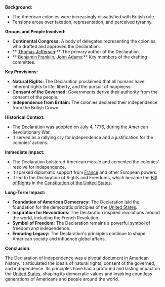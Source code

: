 
**Background:**

* The American colonies were increasingly dissatisfied with British rule.
* Tensions arose over taxation, representation, and perceived tyranny.

**Groups and People Involved:**

* **Continental Congress:** A body of delegates representing the colonies, who drafted and approved the Declaration.
* ** [Thomas Jefferson](./../Thomas-Jefferson/):** The primary author of the Declaration.
* ** [Benjamin Franklin](./../Benjamin-Franklin/), [John Adams](./../John-Adams/):** Key members of the drafting committee.

**Key Provisions:**

* **Natural Rights:** The Declaration proclaimed that all humans have inherent rights to life, liberty, and the pursuit of happiness.
* **Consent of the Governed:** Governments derive their authority from the consent of the people.
* **Independence from Britain:** The colonies declared their independence from the British Crown.

**Historical Context:**

* The Declaration was adopted on July 4, 1776, during the American Revolutionary War.
* It served as a rallying cry for independence and a justification for the colonies' actions.

**Immediate Impact:**

* The Declaration bolstered American morale and cemented the colonies' resolve for independence.
* It sparked diplomatic support from [France](./../France/) and other European powers.
* It led to the Declaration of Rights and Freedoms, which became the [Bill of Rights](./../Bill-of-Rights/) in the [Constitution of the United States](./../Constitution-of-the-United-States/).

**Long-Term Impact:**

* **Foundation of American Democracy:** The Declaration laid the foundation for the democratic principles of the [United States](./../United-States/).
* **Inspiration for Revolutions:** The Declaration inspired revolutions around the world, including the French Revolution.
* **Symbol of Freedom:** The Declaration remains a powerful symbol of freedom and independence.
* **Enduring Legacy:** The Declaration's principles continue to shape American society and influence global affairs.

**Conclusion:**

The [Declaration of Independence](./../Declaration-of-Independence/) was a pivotal document in American history. It articulated the ideals of natural rights, consent of the governed, and independence. Its principles have had a profound and lasting impact on the [United States](./../United-States/), shaping its democratic values and inspiring countless generations of Americans and people around the world.